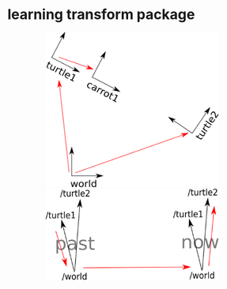 # learning transform package
<p align="center">
  <img src="tf.png" width="350" title="What is Transform?">
  <img src="time_travel.png" width="350" alt="Time Travel">
</p>
